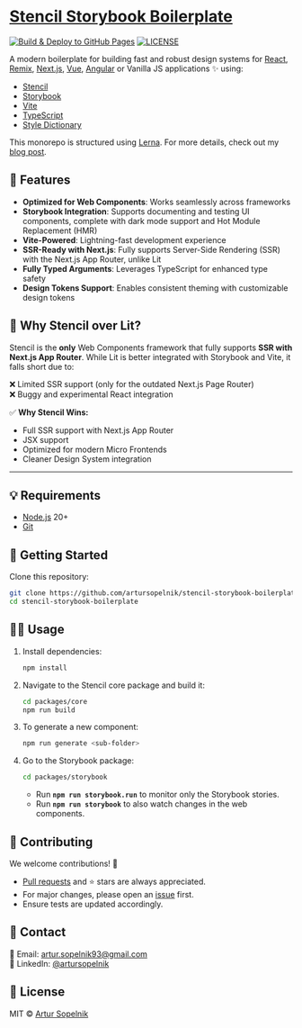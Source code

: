 # [Stencil Storybook Boilerplate](https://artursopelnik.github.io/stencil-storybook-boilerplate/)

[![Build & Deploy to GitHub Pages](https://github.com/artursopelnik/stencil-storybook-boilerplate/actions/workflows/workflow.yml/badge.svg)](https://github.com/artursopelnik/stencil-storybook-boilerplate/actions/workflows/workflow.yml)
[![LICENSE](https://img.shields.io/badge/license-MIT-lightgrey.svg)](https://github.com/artursopelnik/stencil-storybook-boilerplate/blob/main/LICENSE.txt)

A modern boilerplate for building fast and robust design systems for [React](https://reactjs.org/), [Remix](https://remix.run/), [Next.js](https://nextjs.org/), [Vue](https://vuejs.org/), [Angular](https://angular.io/) or Vanilla JS applications ✨ using:

- [Stencil](https://github.com/ionic-team/stencil)
- [Storybook](https://github.com/storybookjs/storybook)
- [Vite](https://github.com/vitejs/vite)
- [TypeScript](https://github.com/microsoft/TypeScript)
- [Style Dictionary](https://github.com/amzn/style-dictionary)

This monorepo is structured using [Lerna](https://lerna.js.org/). For more details, check out my [blog post](https://www.designsystemscollective.com/how-to-use-storybook-with-stencil-in-2025-and-why-lit-isnt-the-best-choice-81fb5c2d521e).

## 📖 Features

- **Optimized for Web Components**: Works seamlessly across frameworks
- **Storybook Integration**: Supports documenting and testing UI components, complete with dark mode support and Hot Module Replacement (HMR)
- **Vite-Powered**: Lightning-fast development experience
- **SSR-Ready with Next.js**: Fully supports Server-Side Rendering (SSR) with the Next.js App Router, unlike Lit
- **Fully Typed Arguments**: Leverages TypeScript for enhanced type safety
- **Design Tokens Support**: Enables consistent theming with customizable design tokens

## 🤔 Why Stencil over Lit?

Stencil is the **only** Web Components framework that fully supports **SSR with Next.js App Router**. While Lit is better integrated with Storybook and Vite, it falls short due to:

❌ Limited SSR support (only for the outdated Next.js Page Router)  
❌ Buggy and experimental React integration

✅ **Why Stencil Wins:**

- Full SSR support with Next.js App Router
- JSX support
- Optimized for modern Micro Frontends
- Cleaner Design System integration

---

## 💡 Requirements

- [Node.js](https://nodejs.org/) 20+
- [Git](https://git-scm.com/)

## 🚀 Getting Started

Clone this repository:

```bash
git clone https://github.com/artursopelnik/stencil-storybook-boilerplate.git
cd stencil-storybook-boilerplate
```

## 👩‍💻 Usage

1. Install dependencies:
   ```bash
   npm install
   ```
2. Navigate to the Stencil core package and build it:
   ```bash
   cd packages/core
   npm run build
   ```
3. To generate a new component:
   ```bash
   npm run generate <sub-folder>
   ```
4. Go to the Storybook package:
   ```bash
   cd packages/storybook
   ```
   - Run **`npm run storybook.run`** to monitor only the Storybook stories.
   - Run **`npm run storybook`** to also watch changes in the web components.

## 🙌 Contributing

We welcome contributions! 🚀

- [Pull requests](https://github.com/artursopelnik/stencil-storybook-boilerplate/pulls) and ⭐ stars are always appreciated.
- For major changes, please open an [issue](https://github.com/artursopelnik/stencil-storybook-boilerplate/issues) first.
- Ensure tests are updated accordingly.

## 📩 Contact

📧 Email: [artur.sopelnik93@gmail.com](mailto:artur.sopelnik93@gmail.com)  
💼 LinkedIn: [@artursopelnik](https://www.linkedin.com/in/artur-sopelnik-b93656110/)

## 📜 License

MIT &copy; [Artur Sopelnik](https://github.com/artursopelnik/)
